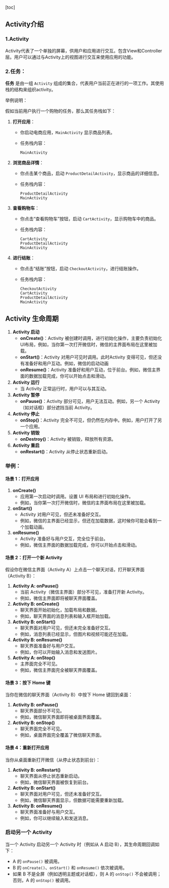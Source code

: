 [toc]

## Activity介绍

### 1.Activity

Activity代表了一个单独的屏幕，供用户和应用进行交互。包含View和Controller层。用户可以通过与Activity上的视图进行交互来使用应用的功能。

### 2.任务：

**任务** 是由一组 `Activity` 组成的集合，代表用户当前正在进行的一项工作。其使用栈的结构来组织activity。

举例说明：

假如当前用户执行一个购物的任务，那么其任务栈如下：

1. **打开应用**：

   - 你启动电商应用，`MainActivity` 显示商品列表。

   - 任务栈内容：

     ```
     MainActivity
     ```

2. **浏览商品详情**：

   - 你点击某个商品，启动 `ProductDetailActivity`，显示商品的详细信息。

   - 任务栈内容：

     ```
     ProductDetailActivity
     MainActivity
     ```

3. **查看购物车**：

   - 你点击“查看购物车”按钮，启动 `CartActivity`，显示购物车中的商品。

   - 任务栈内容：

     ```
     CartActivity
     ProductDetailActivity
     MainActivity
     ```

4. **进行结账**：

   - 你点击“结账”按钮，启动 `CheckoutActivity`，进行结账操作。

   - 任务栈内容：

     ```
     CheckoutActivity
     CartActivity
     ProductDetailActivity
     MainActivity
     ```

## Activity 生命周期

1. **Activity 启动**
   - **onCreate()**：Activity 被创建时调用，进行初始化操作，主要负责初始化UI布局，例如，当你第一次打开微信时，微信的主界面布局在这里被加载。
   - **onStart()**：Activity 对用户可见时调用。此时Activity 变得可见，但还没有准备好和用户互动。例如，微信的启动动画
   - **onResume()**：Activity 准备好和用户互动，位于前台。例如，微信主界面的数据加载完成，你可以开始点击和滑动。
2. **Activity 运行**
   - 当 Activity 正常运行时，用户可以与其互动。
3. **Activity 暂停**
   - **onPause()**：Activity 部分可见，用户无法互动。例如，另一个 Activity（如对话框）部分遮挡当前 Activity。
4. **Activity 停止**
   - **onStop()**：Activity 完全不可见，但仍然在内存中。例如，用户打开了另一个应用。
5. **Activity 销毁**
   - **onDestroy()**：Activity 被销毁，释放所有资源。
6. **Activity 重启**
   - **onRestart()**：Activity 从停止状态重新启动。

### 举例：

#### 场景 1：打开应用

1. **onCreate()**
   - 应用第一次启动时调用。设置 UI 布局和进行初始化操作。
   - 例如，当你第一次打开微信时，微信的主界面布局在这里被加载。
2. **onStart()**
   - Activity 对用户可见，但还未准备好交互。
   - 例如，微信的主界面已经显示，但还在加载数据，这时候你可能会看到一个加载动画。
3. **onResume()**
   - Activity 准备好与用户交互，完全位于前台。
   - 例如，微信主界面的数据加载完成，你可以开始点击和滑动。

#### 场景 2：打开一个新 Activity

假设你在微信主界面（Activity A）上点击一个聊天对话，打开聊天界面（Activity B）：

1. **Activity A: onPause()**
   - 当前 Activity（微信主界面）部分不可见，准备打开新 Activity。
   - 例如，微信主界面即将被聊天界面覆盖。
2. **Activity B: onCreate()**
   - 聊天界面开始初始化，加载布局和数据。
   - 例如，聊天界面的消息列表和输入框开始加载。
3. **Activity B: onStart()**
   - 聊天界面对用户可见，但还未完全准备好交互。
   - 例如，消息列表已经显示，但图片和视频可能还在加载。
4. **Activity B: onResume()**
   - 聊天界面准备好与用户交互。
   - 例如，你可以开始输入消息和发送图片。
5. **Activity A: onStop()**
   - 主界面完全不可见。
   - 例如，微信主界面完全被聊天界面覆盖。

#### 场景 3：按下 Home 键

当你在微信的聊天界面（Activity B）中按下 Home 键回到桌面：

1. **Activity B: onPause()**
   - 聊天界面部分不可见。
   - 例如，微信聊天界面即将被桌面界面覆盖。
2. **Activity B: onStop()**
   - 聊天界面完全不可见。
   - 例如，桌面界面完全覆盖了微信聊天界面。

#### 场景 4：重新打开应用

当你从桌面重新打开微信（从停止状态到前台）：

1. **Activity B: onRestart()**
   - 聊天界面从停止状态重新启动。
   - 例如，微信聊天界面被恢复到前台。
2. **Activity B: onStart()**
   - 聊天界面对用户可见，但还未准备好交互。
   - 例如，微信聊天界面显示，但数据可能需要重新加载。
3. **Activity B: onResume()**
   - 聊天界面准备好与用户交互。
   - 例如，你可以继续输入和发送消息。

### 启动另一个 Activity

当一个 Activity 启动另一个 Activity 时（例如从 A 启动 B），其生命周期回调如下：

- A 的 `onPause()` 被调用。
- B 的 `onCreate()`、`onStart()` 和 `onResume()` 依次被调用。
- 如果 B 不是全屏（例如透明主题或对话框），则 A 的 `onStop()` 不会被调用；否则，A 的 `onStop()` 被调用。


